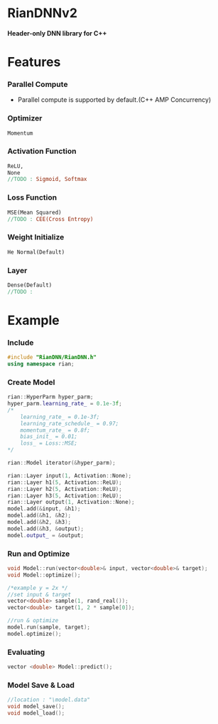 # RianDNNv2
#### Header-only DNN library for C++ <br/>

# Features

### Parallel Compute
- Parallel compute is supported by default.(C++ AMP Concurrency) <br/>
### Optimizer
```mk
Momentum
```
### Activation Function
```mk
ReLU, 
None
//TODO : Sigmoid, Softmax
```
### Loss Function
```mk
MSE(Mean Squared)
//TODO : CEE(Cross Entropy)
```
### Weight Initialize
```mk
He Normal(Default)
```
### Layer
```mk
Dense(Default)
//TODO :
```

# Example

### Include

```cpp
#include "RianDNN/RianDNN.h"
using namespace rian;
```

### Create Model

```cpp
rian::HyperParm hyper_parm;
hyper_parm.learning_rate_ = 0.1e-3f;
/*
	learning_rate_ = 0.1e-3f;
	learning_rate_schedule_ = 0.97;
	momentum_rate_ = 0.8f;
	bias_init_ = 0.01;
	loss_ = Loss::MSE;
*/

rian::Model iterator(&hyper_parm);

rian::Layer input(1, Activation::None);
rian::Layer h1(5, Activation::ReLU);
rian::Layer h2(5, Activation::ReLU);
rian::Layer h3(5, Activation::ReLU);
rian::Layer output(1, Activation::None);
model.add(&input, &h1);
model.add(&h1, &h2);
model.add(&h2, &h3);
model.add(&h3, &output);
model.output_ = &output;
```
### Run and Optimize
```cpp
void Model::run(vector<double>& input, vector<double>& target);
void Model::optimize();
```
```cpp
/*example y = 2x */
//set input & target
vector<double> sample(1, rand_real());
vector<double> target(1, 2 * sample[0]);

//run & optimize
model.run(sample, target);
model.optimize();
```
### Evaluating
```cpp
vector <double> Model::predict();
```
### Model Save & Load
```cpp
//location : "\model.data"
void model_save();
void model_load();
```
